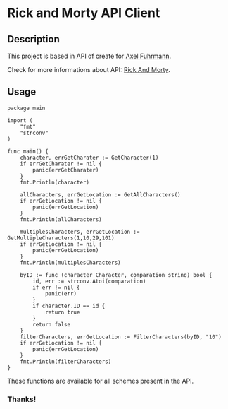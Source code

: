 # Rick and Morty API Client

## Description

This project is based in API of create for [Axel Fuhrmann](https://axelfuhrmann.com/).

Check for more informations about API: [Rick And Morty](https://rickandmortyapi.com/).

## Usage

```
package main

import (
	"fmt"
	"strconv"
)

func main() {
	character, errGetCharater := GetCharacter(1)
	if errGetCharater != nil {
		panic(errGetCharater)
	}
	fmt.Println(character)

	allCharacters, errGetLocation := GetAllCharacters()
	if errGetLocation != nil {
		panic(errGetLocation)
	}
	fmt.Println(allCharacters)

	multiplesCharacters, errGetLocation := GetMultipleCharacters(1,10,29,101)
	if errGetLocation != nil {
		panic(errGetLocation)
	}
	fmt.Println(multiplesCharacters)

	byID := func (character Character, comparation string) bool {
		id, err := strconv.Atoi(comparation)
		if err != nil {
			panic(err)
		}
		if character.ID == id {
			return true
		}
		return false
	}
	filterCharacters, errGetLocation := FilterCharacters(byID, "10")
	if errGetLocation != nil {
		panic(errGetLocation)
	}
	fmt.Println(filterCharacters)
}

```

These functions are available for all schemes present in the API.

### Thanks!